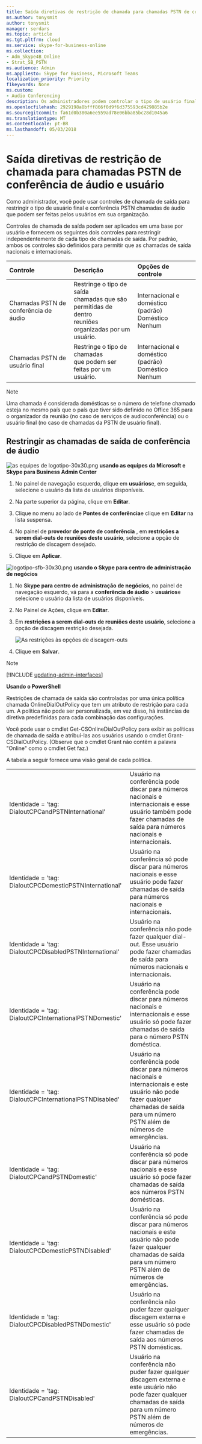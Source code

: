 ```yaml
---
title: Saída diretivas de restrição de chamada para chamadas PSTN de conferência de áudio e usuário
ms.author: tonysmit
author: tonysmit
manager: serdars
ms.topic: article
ms.tgt.pltfrm: cloud
ms.service: skype-for-business-online
ms.collection:
- Adm_Skype4B_Online
- Strat_SB_PSTN
ms.audience: Admin
ms.appliesto: Skype for Business, Microsoft Teams
localization_priority: Priority
f1keywords: None
ms.custom:
- Audio Conferencing
description: Os administradores podem controlar o tipo de usuário final e conferência PSTN chamadas de áudio que podem ser feitas pelos usuários.
ms.openlocfilehash: 2929198a8bfff866f0d9f6d375593cd429885b2e
ms.sourcegitcommit: fa61d0b380a6ee559ad78e06bba85bc28d1045a6
ms.translationtype: MT
ms.contentlocale: pt-BR
ms.lasthandoff: 05/03/2018
---
```

# <a name="outbound-calling-restriction-policies-for-audio-conferencing-and-user-pstn-calls"></a>Saída diretivas de restrição de chamada para chamadas PSTN de conferência de áudio e usuário

Como administrador, você pode usar controles de chamada de saída para restringir o tipo de usuário final e conferência PSTN chamadas de áudio que podem ser feitas pelos usuários em sua organização. 

Controles de chamada de saída podem ser aplicados em uma base por usuário e fornecem os seguintes dois controles para restringir independentemente de cada tipo de chamadas de saída. Por padrão, ambos os controles são definidos para permitir que as chamadas de saída nacionais e internacionais. 

|Controle|Descrição|Opções de controle|
|:-----|:-----|:-----|
|Chamadas PSTN de conferência de áudio|Restringe o tipo de saída </br>chamadas que são permitidas de dentro </br>reuniões organizadas por um usuário.|Internacional e doméstico (padrão)</br>Doméstico</br>Nenhum|
|Chamadas PSTN de usuário final|Restringe o tipo de chamadas </br>que podem ser feitas por um usuário.|Internacional e doméstico (padrão)</br>Doméstico</br>Nenhum|

   > [!NOTE]
   > Uma chamada é considerada domésticas se o número de telefone chamado esteja no mesmo país que o país que tiver sido definido no Office 365 para o organizador da reunião (no caso de serviços de audioconferência) ou o usuário final (no caso de chamadas da PSTN de usuário final). 


## <a name="restrict-audio-conferencing-outbound-calls"></a>Restringir as chamadas de saída de conferência de áudio 

![as equipes de logotipo-30x30.png](../images/teams-logo-30x30.png) **usando as equipes da Microsoft e Skype para Business Admin Center**

1. No painel de navegação esquerdo, clique em **usuários**e, em seguida, selecione o usuário da lista de usuários disponíveis.

2. Na parte superior da página, clique em **Editar**.

3. Clique no menu ao lado de **Pontes de conferência**e clique em **Editar** na lista suspensa.

4. No painel de **provedor de ponte de conferência** , em **restrições a serem dial-outs de reuniões deste usuário**, selecione a opção de restrição de discagem desejado.

5. Clique em **Aplicar**. 

![logotipo-sfb-30x30.png](../images/sfb-logo-30x30.png) **usando o Skype para centro de administração de negócios**

1.  No **Skype para centro de administração de negócios**, no painel de navegação esquerdo, vá para a **conferência de áudio** > **usuários**e selecione o usuário da lista de usuários disponíveis.

2.  No Painel de Ações, clique em **Editar**.

3.  Em **restrições a serem dial-outs de reuniões deste usuário**, selecione a opção de discagem restrição desejada.

    ![As restrições às opções de discagem-outs](../images/restrictions-to-dial-outs.png)

5. Clique em **Salvar**.

> [!Note]
> [!INCLUDE [updating-admin-interfaces](../includes/updating-admin-interfaces.md)]

**Usando o PowerShell**

Restrições de chamada de saída são controladas por uma única política chamada OnlineDialOutPolicy que tem um atributo de restrição para cada um. A política não pode ser personalizada, em vez disso, há instâncias de diretiva predefinidas para cada combinação das configurações. 

Você pode usar o cmdlet Get-CSOnlineDialOutPolicy para exibir as políticas de chamada de saída e atribuí-las aos usuários usando o cmdlet Grant-CSDialOutPolicy. (Observe que o cmdlet Grant não contêm a palavra "Online" como o cmdlet Get faz.) 

A tabela a seguir fornece uma visão geral de cada política.

|||
|:-----|:-----|
|Identidade = 'tag: DialoutCPCandPSTNInternational'    |    Usuário na conferência pode discar para números nacionais e internacionais e esse usuário também pode fazer chamadas de saída para números nacionais e internacionais.    |
|Identidade = 'tag: DialoutCPCDomesticPSTNInternational'  |    Usuário na conferência só pode discar para números nacionais e esse usuário pode fazer chamadas de saída para números nacionais e internacionais.    |
|    Identidade = 'tag: DialoutCPCDisabledPSTNInternational'    |    Usuário na conferência não pode fazer qualquer dial-out. Esse usuário pode fazer chamadas de saída para números nacionais e internacionais.    |
|    Identidade = 'tag: DialoutCPCInternationalPSTNDomestic'    |    Usuário na conferência pode discar para números nacionais e internacionais e esse usuário só pode fazer chamadas de saída para o número PSTN doméstica.    |
|    Identidade = 'tag: DialoutCPCInternationalPSTNDisabled'    |    Usuário na conferência pode discar para números nacionais e internacionais e este usuário não pode fazer qualquer chamadas de saída para um número PSTN além de números de emergências.    |
|    Identidade = 'tag: DialoutCPCandPSTNDomestic'    |    Usuário na conferência só pode discar para números nacionais e esse usuário só pode fazer chamadas de saída aos números PSTN domésticas.    |
|    Identidade = 'tag: DialoutCPCDomesticPSTNDisabled'    |    Usuário na conferência só pode discar para números nacionais e este usuário não pode fazer qualquer chamadas de saída para um número PSTN além de números de emergências.    |
|    Identidade = 'tag: DialoutCPCDisabledPSTNDomestic'    |    Usuário na conferência não puder fazer qualquer discagem externa e esse usuário só pode fazer chamadas de saída aos números PSTN domésticas.    |
|    Identidade = 'tag: DialoutCPCandPSTNDisabled'    |    Usuário na conferência não puder fazer qualquer discagem externa e este usuário não pode fazer qualquer chamadas de saída para um número PSTN além de números de emergências.    |
